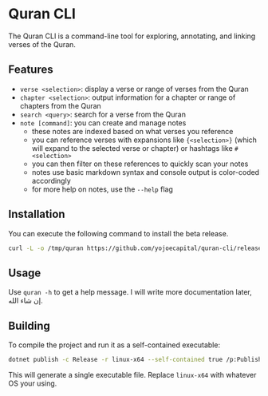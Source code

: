 # Quran CLI

The Quran CLI is a command-line tool for exploring, annotating, and linking verses of the Quran.

## Features

- `verse <selection>`: display a verse or range of verses from the Quran
- `chapter <selection>`: output information for a chapter or range of chapters from the Quran
- `search <query>`: search for a verse from the Quran
- `note [command]`: you can create and manage notes
  - these notes are indexed based on what verses you reference
  - you can reference verses with expansions like `{<selection>}` (which will expand to the selected verse or chapter) or hashtags like `#<selection>`
  - you can then filter on these references to quickly scan your notes
  - notes use basic markdown syntax and console output is color-coded accordingly
  - for more help on notes, use the `--help` flag

## Installation

You can execute the following command to install the beta release.

```bash
curl -L -o /tmp/quran https://github.com/yojoecapital/quran-cli/releases/latest/download/quran && chmod 755 /tmp/quran && sudo mv /tmp/quran /usr/local/bin/
```

## Usage

Use `quran -h` to get a help message. I will write more documentation later, إن شاء الله.

## Building

To compile the project and run it as a self-contained executable:

```bash
dotnet publish -c Release -r linux-x64 --self-contained true /p:PublishSingleFile=true
```

This will generate a single executable file. Replace `linux-x64` with whatever OS your using.
